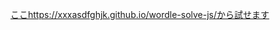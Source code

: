[ここ](https://xxxasdfghjk.github.io/wordle-solve-js/)https://xxxasdfghjk.github.io/wordle-solve-js/から試せます
